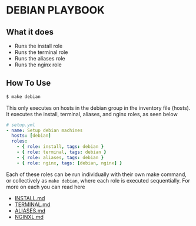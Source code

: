 # DEBIAN PLAYBOOK

## What it does

* Runs the install role
* Runs the terminal role
* Runs the aliases role
* Runs the nginx role

## How To Use

```bash
$ make debian
```

This only executes on hosts in the debian group in the inventory file (hosts). It executes the install, terminal, aliases, and nginx roles, as seen below

```yml
# setup.yml
- name: Setup debian machines
  hosts: [debian]
  roles:
    - { role: install, tags: debian }
    - { role: terminal, tags: debian }
    - { role: aliases, tags: debian }
    - { role: nginx, tags: [debian, nginx] }
```

Each of these roles can be run individually with their own make command, or collectively as `make debian`, where each role is executed sequentially. For more on each you can read here

* [INSTALL.md](INSTALL.md)
* [TERMINAL.md](TERMINAL.md)
* [ALIASES.md](ALIASES.md)
* [NGINXL.md](NGINXL.md)
